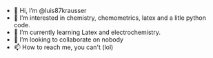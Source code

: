 - 👋 Hi, I’m @luis87krausser
- 👀 I’m interested in chemistry, chemometrics, latex and a litle python code.
- 🌱 I’m currently learning Latex and electrochemistry.
- 💞️ I’m looking to collaborate on nobody
- 📫 How to reach me, you can't (lol)

<!---
luis87krausser/luis87krausser is a ✨ special ✨ repository because its `README.md` (this file) appears on your GitHub profile.
You can click the Preview link to take a look at your changes.
--->
